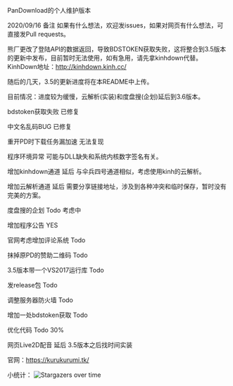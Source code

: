 PanDownload的个人维护版本

2020/09/16 备注 如果有什么想法，欢迎发issues，如果对网页有什么想法，可直接发Pull requests。

熊厂更改了登陆API的数据返回，导致BDSTOKEN获取失败，这将整合到3.5版本的更新中发布，目前暂时无法使用，如有急用，请先拿kinhdown代替。KinhDown地址：<http://kinhdown.kinh.cc/>

随后的几天，3.5的更新进度将在本README中上传。

目前情况：进度较为缓慢，云解析(实装)和度盘搜(企划)延后到3.6版本。

bdstoken获取失败 已修复

中文名乱码BUG 已修复

重开PD时下载任务漏加速 无法复现

程序环境异常 可能与DLL缺失和系统内核数字签名有关。

增加kinhdown通道 延后 与伞兵四号通道相似，考虑使用kinh的云解析。

增加云解析通道 延后 需要分享链接地址，涉及到各种冲突和临时保存，暂时没有完美的方案。

度盘搜的企划 Todo 考虑中

增加程序公告 YES

官网考虑增加评论系统 Todo

抹掉原PD的赞助二维码 Todo

3.5版本带一个VS2017运行库 Todo

发release包 Todo

调整服务器防火墙 Todo

增加一处bdstoken获取 Todo

优化代码 Todo 30%

网页Live2D配音 延后 3.5版本之后找时间实装

官网：<https://kurukurumi.tk/>

小统计：
![Stargazers over time](https://starchart.cc/PanDownloadServer/Server.svg)
